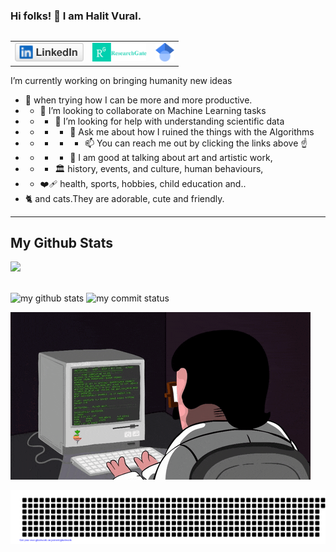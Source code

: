 

### Hi folks! 👋 I am Halit Vural.
<table align="right"><tr> 
    <td><a href="https://www.linkedin.com/in/halit-vural">
           <img src="linkedin.svg" height="30">
        </a>
    </td>
    <td><a href="https://www.researchgate.net/profile/H-A-L-I-T-V-U-R-A-L">
          <img src="rg_researchgate.png" height="30" >
        </a>
    </td>
    <td><a href="https://scholar.google.com/citations?user=-ajYhzEAAAAJ&hl=en">
           <img src="scholar.png" height="30" >
        </a>
    </td></tr>
</table>


I’m currently working on bringing humanity new ideas
- 🌱 when trying how I can be more and more productive.
- - 👯 I’m looking to collaborate on Machine Learning tasks
- - - 🤔 I’m looking for help with understanding scientific data
- - - - 💬 Ask me about how I ruined the things with the Algorithms
- - - - - 📫 You can reach me out by clicking the links above ☝️
- - - - 🎨 I am good at talking about art and artistic work,
- - - 🏛️  history, events, and culture, human behaviours,
- - ❤️‍🩹 health, sports, hobbies, child education and..
- 🐈 and cats.They are adorable, cute and friendly.

<hr>

## My Github Stats
![](https://komarev.com/ghpvc/?username=halit-vural)

<br>

 <img src="https://github-readme-stats.vercel.app/api?username=hait-vural&theme=chartreuse-dark" alt="my github stats" width="45%"/>

 <img src="https://github-readme-streak-stats.herokuapp.com/?user=halit-vural&theme=chartreuse-dark" alt="my commit status" width="45%" />



![](it_guy.gif)



![gitartwork](gitartwork.svg)


<!--
**halit-vural/halit-vural** is a ✨ _special_ ✨ repository because its `README.md` (this file) appears on your GitHub profile.

Here are some ideas to get you started:

- 🔭 I’m currently working on ...
- 🌱 I’m currently learning ...
- 👯 I’m looking to collaborate on ...
- 🤔 I’m looking for help with ...
- 💬 Ask me about ...
- 📫 How to reach me: ...
- 😄 Pronouns: ...
- ⚡ Fun fact: ...
-->
